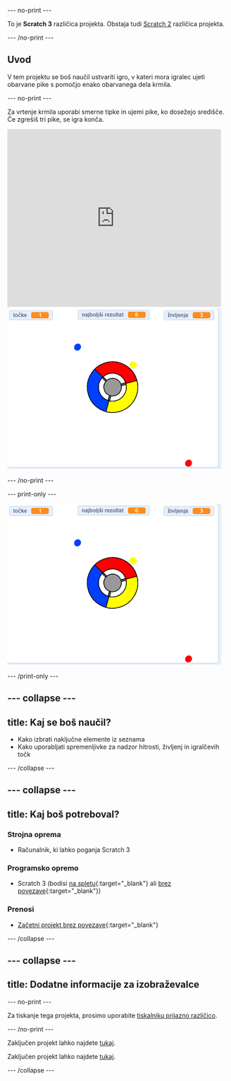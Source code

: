 --- no-print ---

To je **Scratch 3** različica projekta. Obstaja tudi [Scratch 2](https://projects.raspberrypi.org/sl-SI/projects/catch-the-dots-scratch2) različica projekta.

--- /no-print ---

## Uvod

V tem projektu se boš naučil ustvariti igro, v kateri mora igralec ujeti obarvane pike s pomočjo enako obarvanega dela krmila.

--- no-print ---

Za vrtenje krmila uporabi smerne tipke in ujemi pike, ko dosežejo središče. Če zgrešiš tri pike, se igra konča.

<div class="scratch-preview">
  <iframe allowtransparency="true" width="485" height="402" src="https://scratch.mit.edu/projects/embed/397762186/?autostart=false" frameborder="0" scrolling="no"></iframe>
  <img src="images/dots-final.png">
</div>

--- /no-print ---

--- print-only ---

![Posnetek zaslona pik](images/dots-final.png)

--- /print-only ---

--- collapse ---
---
title: Kaj se boš naučil?
---

+ Kako izbrati naključne elemente iz seznama
+ Kako uporabljati spremenljivke za nadzor hitrosti, življenj in igralčevih točk

--- /collapse ---

--- collapse ---
---
title: Kaj boš potreboval?
---

### Strojna oprema

+ Računalnik, ki lahko poganja Scratch 3

### Programsko opremo

+ Scratch 3 (bodisi [na spletu](https://rpf.io/scratchon){:target="_blank"} ali [brez povezave](https://rpf.io/scratchoff){:target="_blank"})

### Prenosi

+ [Začetni projekt brez povezave](https://rpf.io/p/sl-SI/catch-the-dots-go){:target="_blank"}

--- /collapse ---

--- collapse ---
---
title: Dodatne informacije za izobraževalce
---

--- no-print ---

Za tiskanje tega projekta, prosimo uporabite [tiskalniku prijazno različico](https://projects.raspberrypi.org/sl-SI/projects/catch-the-dots/print).

--- /no-print ---

Zaključen projekt lahko najdete [tukaj](https://rpf.io/p/sl-SI/catch-the-dots-get).

Zaključen projekt lahko najdete [tukaj](https://scratch.mit.edu/projects/252923761/#editor).

--- /collapse ---